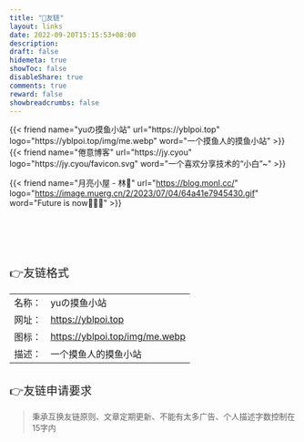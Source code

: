 ```yaml
---
title: "🤝友链"
layout: links
date: 2022-09-20T15:15:53+08:00
description: 
draft: false
hidemeta: true
showToc: false
disableShare: true
comments: true
reward: false
showbreadcrumbs: false
---
```


<div class="friend">
{{< friend name="yuの摸鱼小站" url="https://yblpoi.top" logo="https://yblpoi.top/img/me.webp" word="一个摸鱼人的摸鱼小站" >}}
{{< friend name="倦意博客" url="https://jy.cyou" logo="https://jy.cyou/favicon.svg" word="一个喜欢分享技术的“小白”~" >}}

{{< friend name="月亮小屋 - 林🌙" url="https://blog.monl.cc/" logo="https://image.muerg.cn/2/2023/07/04/64a41e7945430.gif" word="Future is now🍭🍭🍭" >}}


</div>

<br/>
<br/>
<br/>
<br/>
<br/>



<div style="font-size: 20px;" class="youlian">👉友链格式</div>

<div style="font-size: 16px;">


|        |                                |
| ------ | ------------------------------ |
| 名称： | yuの摸鱼小站                   |
| 网址： | https://yblpoi.top             |
| 图标： | https://yblpoi.top/img/me.webp |
| 描述： | 一个摸鱼人的摸鱼小站           |

</div>

<br/>

<div style="font-size: 20px;">👉友链申请要求</div>

> 秉承互换友链原则、文章定期更新、不能有太多广告、个人描述字数控制在15字内


